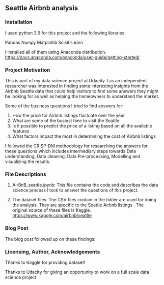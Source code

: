## Seattle Airbnb analysis
### Installation

I used python 3.5 for this project and the following libraries:

Pandas
Numpy
Matplotlib
Scikit-Learn

I installed all of them using Anaconda distribution. https://docs.anaconda.com/anaconda/user-guide/getting-started/

### Project Motivation
This is part of my data science project at Udacity. I as an independent researcher was interested in finding some 
interesting insights from the Airbnb Seattle data that could help visitors to find some answers they might be looking 
for as well as helping the homeowners to understand the market.

Some of the business questions I tried to find answers for:
1. How the price for Airbnb listings fluctuate over the year
2. What are some of the busiest time to visit the Seattle 
2. Is it possible to predict the price of a listing based on all the available features
3. What factors impact the most in determining the cost of Airbnb listings

I followed the CRISP-DM methodology for researching the answers for these questions which includes intermediary steps 
towards Data understanding, Data cleaning, Data Pre-processing, Modelling and visualizing the results.

### File Descriptions 

1. AirBnB_seattle.ipynb: 
This file contains the code and describes the data science process I took to answer the questions of this project. 

2. The dataset files: The CSV files contain in the folder are used for doing the analysis. They are specific to the 
Seattle Airbnb listings . The original source of these
files is Kaggle. https://www.kaggle.com/airbnb/seattle

### Blog Post
The blog post followed up on these findings: 

### Licensing, Author, Acknowledgements

Thanks to Kaggle for providing dataset!

Thanks to Udacity for giving an opportunity to work on a full scale data science project
